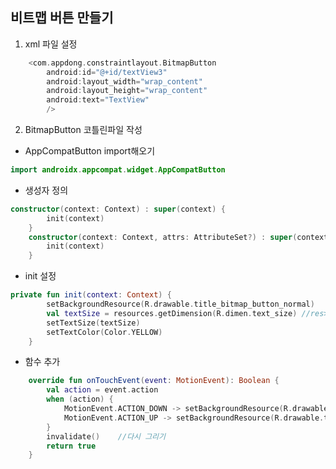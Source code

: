 ## 비트맵 버튼 만들기

1. xml 파일 설정

```kotlin 
    <com.appdong.constraintlayout.BitmapButton
        android:id="@+id/textView3"
        android:layout_width="wrap_content"
        android:layout_height="wrap_content"
        android:text="TextView"
        />
```

2. BitmapButton 코틀린파일 작성
 - AppCompatButton import해오기
```kotlin 
import androidx.appcompat.widget.AppCompatButton
```
 - 생성자 정의
```kotlin 
constructor(context: Context) : super(context) {
		init(context)
	}
	constructor(context: Context, attrs: AttributeSet?) : super(context, attrs) {
		init(context)
	}
```
 - init 설정
```kotlin 
private fun init(context: Context) {
		setBackgroundResource(R.drawable.title_bitmap_button_normal)
		val textSize = resources.getDimension(R.dimen.text_size) //res>values>dimens에 저장해놓은 16dp 불러옴
		setTextSize(textSize)
		setTextColor(Color.YELLOW)
	}
```
 - 함수 추가
```kotlin 
	override fun onTouchEvent(event: MotionEvent): Boolean {
		val action = event.action
		when (action) {
			MotionEvent.ACTION_DOWN -> setBackgroundResource(R.drawable.title_bitmap_button_clicked)
			MotionEvent.ACTION_UP -> setBackgroundResource(R.drawable.title_bitmap_button_normal)
		}
		invalidate()	//다시 그리기
		return true
	}
```